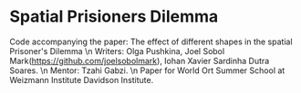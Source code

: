 # Spatial Prisioners Dilemma
Code accompanying the paper: The effect of different shapes in the spatial Prisoner's Dilemma
\n Writers: Olga Pushkina, Joel Sobol Mark(https://github.com/joelsobolmark), Iohan Xavier Sardinha Dutra Soares.
\n Mentor: Tzahi Gabzi.
\n Paper for World Ort Summer School at Weizmann Institute Davidson Institute.

